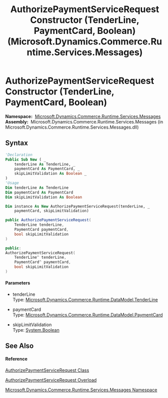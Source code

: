 ﻿---
title: AuthorizePaymentServiceRequest Constructor (TenderLine, PaymentCard, Boolean) (Microsoft.Dynamics.Commerce.Runtime.Services.Messages)
TOCTitle: AuthorizePaymentServiceRequest Constructor (TenderLine, PaymentCard, Boolean)
ms:assetid: M:Microsoft.Dynamics.Commerce.Runtime.Services.Messages.AuthorizePaymentServiceRequest.#ctor(Microsoft.Dynamics.Commerce.Runtime.DataModel.TenderLine,Microsoft.Dynamics.Commerce.Runtime.DataModel.PaymentCard,System.Boolean)
ms:mtpsurl: https://technet.microsoft.com/en-us/library/microsoft.dynamics.commerce.runtime.services.messages.authorizepaymentservicerequest.authorizepaymentservicerequest(v=AX.60)
ms:contentKeyID: 65319622
ms.date: 05/18/2015
mtps_version: v=AX.60
dev_langs:
- vb
- csharp
- c++
---

# AuthorizePaymentServiceRequest Constructor (TenderLine, PaymentCard, Boolean)

**Namespace:**  [Microsoft.Dynamics.Commerce.Runtime.Services.Messages](microsoft-dynamics-commerce-runtime-services-messages-namespace.md)  
**Assembly:**  Microsoft.Dynamics.Commerce.Runtime.Services.Messages (in Microsoft.Dynamics.Commerce.Runtime.Services.Messages.dll)

## Syntax

``` vb
'Declaration
Public Sub New ( _
    tenderLine As TenderLine, _
    paymentCard As PaymentCard, _
    skipLimitValidation As Boolean _
)
'Usage
Dim tenderLine As TenderLine
Dim paymentCard As PaymentCard
Dim skipLimitValidation As Boolean

Dim instance As New AuthorizePaymentServiceRequest(tenderLine, _
    paymentCard, skipLimitValidation)
```

``` csharp
public AuthorizePaymentServiceRequest(
    TenderLine tenderLine,
    PaymentCard paymentCard,
    bool skipLimitValidation
)
```

``` c++
public:
AuthorizePaymentServiceRequest(
    TenderLine^ tenderLine, 
    PaymentCard^ paymentCard, 
    bool skipLimitValidation
)
```

#### Parameters

  - tenderLine  
    Type: [Microsoft.Dynamics.Commerce.Runtime.DataModel.TenderLine](tenderline-class-microsoft-dynamics-commerce-runtime-datamodel.md)  

<!-- end list -->

  - paymentCard  
    Type: [Microsoft.Dynamics.Commerce.Runtime.DataModel.PaymentCard](paymentcard-class-microsoft-dynamics-commerce-runtime-datamodel.md)  

<!-- end list -->

  - skipLimitValidation  
    Type: [System.Boolean](https://technet.microsoft.com/en-us/library/a28wyd50\(v=ax.60\))  

## See Also

#### Reference

[AuthorizePaymentServiceRequest Class](authorizepaymentservicerequest-class-microsoft-dynamics-commerce-runtime-services-messages.md)

[AuthorizePaymentServiceRequest Overload](authorizepaymentservicerequest-constructor-microsoft-dynamics-commerce-runtime-services-messages.md)

[Microsoft.Dynamics.Commerce.Runtime.Services.Messages Namespace](microsoft-dynamics-commerce-runtime-services-messages-namespace.md)

